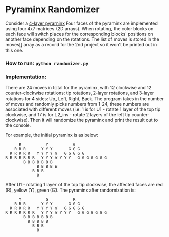 # Pyraminx Randomizer

Consider a [4-layer pyraminx](https://ruwix.com/twisty-puzzles/pyraminx-triangle-rubiks-cube/master-pyraminx/)
Four faces of the pyraminx are implemented using four 4x7 matrices (2D arrays). When rotating, the color blocks on each face will switch places for the corresponding blocks' positions on another face depending on the rotations.
The list of moves is stored in the moves[] array as a record for the 2nd project so it won't be printed out in this one.

### How to run: `python randomizer.py`

### Implementation: 
There are 24 moves in total for the pyraminx, with 12 clockwise and 12 counter-clockwise rotations: tip rotations, 2-layer rotations, and 3-layer rotations for 4 sides: Up, Left, Right, Back.
The program takes in the number of moves and randomly picks numbers from 1-24, these numbers are associated with different moves (i.e: 1 is for U1 - rotate 1 layer of the top tip clockwise, and 17 is for L2_inv - rotate 2 layers of the left tip counter-clockwise). Then it will randomize the pyraminx and print the result out to the console.

For example, the initial pyraminx is as below:

	      R		      Y		      G
	    R R R 	    Y Y Y	    G G G
	  R R R R R	  Y Y Y Y Y	  G G G G G
	R R R R R R R	Y Y Y Y Y Y Y	G G G G G G G
			B B B B B B B
		          B B B B B
			    B B B
			      B
  
After U1 - rotating 1 layer of the top tip clockwise, the affected faces are red (R), yellow (Y), green (G). The pyraminx after randomization is:

	      Y		      G		      R
	    R R R 	    Y Y Y	    G G G
	  R R R R R	  Y Y Y Y Y	  G G G G G
	R R R R R R R	Y Y Y Y Y Y Y	G G G G G G G
			B B B B B B B
			  B B B B B
			    B B B
			      B
